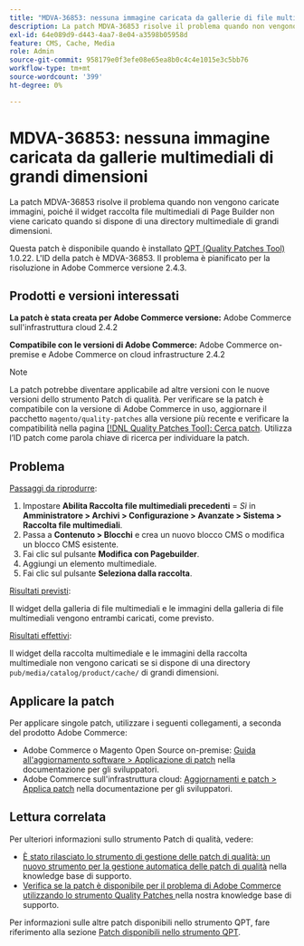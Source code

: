 ```yaml
---
title: "MDVA-36853: nessuna immagine caricata da gallerie di file multimediali di grandi dimensioni"
description: La patch MDVA-36853 risolve il problema quando non vengono caricate immagini, poiché il widget raccolta file multimediali di Page Builder non viene caricato quando si dispone di una directory multimediale di grandi dimensioni.
exl-id: 64e089d9-d443-4aa7-8e04-a3598b05958d
feature: CMS, Cache, Media
role: Admin
source-git-commit: 958179e0f3efe08e65ea8b0c4c4e1015e3c5bb76
workflow-type: tm+mt
source-wordcount: '399'
ht-degree: 0%

---
```


# MDVA-36853: nessuna immagine caricata da gallerie multimediali di grandi dimensioni

La patch MDVA-36853 risolve il problema quando non vengono caricate immagini, poiché il widget raccolta file multimediali di Page Builder non viene caricato quando si dispone di una directory multimediale di grandi dimensioni.

Questa patch è disponibile quando è installato [QPT (Quality Patches Tool)](/help/announcements/adobe-commerce-announcements/magento-quality-patches-released-new-tool-to-self-serve-quality-patches.md) 1.0.22. L&#39;ID della patch è MDVA-36853. Il problema è pianificato per la risoluzione in Adobe Commerce versione 2.4.3.

## Prodotti e versioni interessati

**La patch è stata creata per Adobe Commerce versione:** Adobe Commerce sull&#39;infrastruttura cloud 2.4.2

**Compatibile con le versioni di Adobe Commerce:** Adobe Commerce on-premise e Adobe Commerce on cloud infrastructure 2.4.2

>[!NOTE]
>
>La patch potrebbe diventare applicabile ad altre versioni con le nuove versioni dello strumento Patch di qualità. Per verificare se la patch è compatibile con la versione di Adobe Commerce in uso, aggiornare il pacchetto `magento/quality-patches` alla versione più recente e verificare la compatibilità nella pagina [[!DNL Quality Patches Tool]: Cerca patch](https://devdocs.magento.com/quality-patches/tool.html#patch-grid). Utilizza l’ID patch come parola chiave di ricerca per individuare la patch.

## Problema

<u>Passaggi da riprodurre</u>:

1. Impostare **Abilita Raccolta file multimediali precedenti** = *Sì* in **Amministratore > Archivi > Configurazione > Avanzate > Sistema > Raccolta file multimediali**.
1. Passa a **Contenuto > Blocchi** e crea un nuovo blocco CMS o modifica un blocco CMS esistente.
1. Fai clic sul pulsante **Modifica con Pagebuilder**.
1. Aggiungi un elemento multimediale.
1. Fai clic sul pulsante **Seleziona dalla raccolta**.

<u>Risultati previsti</u>:

Il widget della galleria di file multimediali e le immagini della galleria di file multimediali vengono entrambi caricati, come previsto.

<u>Risultati effettivi</u>:

Il widget della raccolta multimediale e le immagini della raccolta multimediale non vengono caricati se si dispone di una directory `pub/media/catalog/product/cache/` di grandi dimensioni.

## Applicare la patch

Per applicare singole patch, utilizzare i seguenti collegamenti, a seconda del prodotto Adobe Commerce:

* Adobe Commerce o Magento Open Source on-premise: [Guida all&#39;aggiornamento software > Applicazione di patch](https://devdocs.magento.com/guides/v2.4/comp-mgr/patching/mqp.html) nella documentazione per gli sviluppatori.
* Adobe Commerce sull&#39;infrastruttura cloud: [Aggiornamenti e patch > Applica patch](https://devdocs.magento.com/cloud/project/project-patch.html) nella documentazione per gli sviluppatori.

## Lettura correlata

Per ulteriori informazioni sullo strumento Patch di qualità, vedere:

* [È stato rilasciato lo strumento di gestione delle patch di qualità: un nuovo strumento per la gestione automatica delle patch di qualità](/help/announcements/adobe-commerce-announcements/magento-quality-patches-released-new-tool-to-self-serve-quality-patches.md) nella knowledge base di supporto.
* [Verifica se la patch è disponibile per il problema di Adobe Commerce utilizzando lo strumento Quality Patches ](/help/support-tools/patches-available-in-qpt-tool/check-patch-for-magento-issue-with-magento-quality-patches.md) nella nostra knowledge base di supporto.

Per informazioni sulle altre patch disponibili nello strumento QPT, fare riferimento alla sezione [Patch disponibili nello strumento QPT](https://support.magento.com/hc/en-us/sections/360010506631-Patches-available-in-QPT-tool-).
